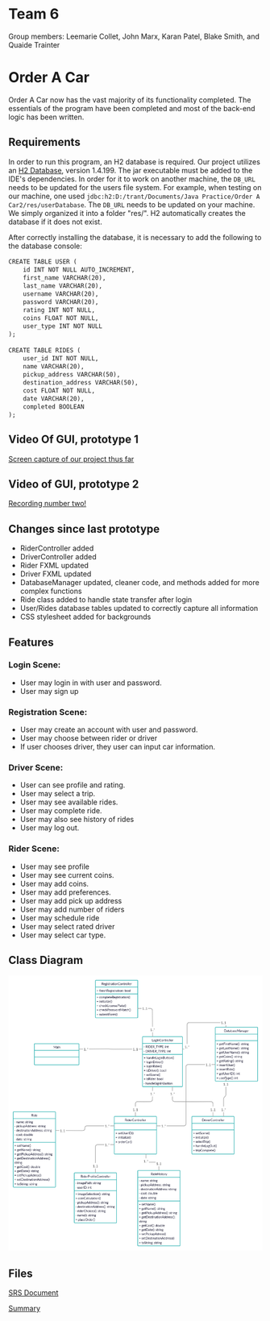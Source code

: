 # Team 6 
Group members: Leemarie Collet, John Marx, Karan Patel, Blake Smith, and Quaide Trainter 
# Order A Car

Order A Car now has the vast majority of its functionality completed. The essentials of the program have been completed and most of the back-end logic has been written.

## Requirements

In order to run this program, an H2 database is required. Our project utilizes an [H2 Database](https://www.h2database.com/html/download.html), version 1.4.199. The jar executable must be added to the IDE's dependencies. In order for it to work on another machine, the `DB_URL` needs to be updated for the users file system. For example, when testing on our machine, one used `jdbc:h2:D:/trant/Documents/Java Practice/Order A Car2/res/userDatabase`. The `DB_URL` needs to be updated on your machine. We simply organized it into a folder "res/". H2 automatically creates the database if it does not exist.

After correctly installing the database, it is necessary to add the following to the database console: 
```
CREATE TABLE USER (
    id INT NOT NULL AUTO_INCREMENT,
    first_name VARCHAR(20),
    last_name VARCHAR(20),
    username VARCHAR(20),
    password VARCHAR(20),
    rating INT NOT NULL,
    coins FLOAT NOT NULL,
    user_type INT NOT NULL
);

CREATE TABLE RIDES (
    user_id INT NOT NULL,
    name VARCHAR(20),
    pickup_address VARCHAR(50),
    destination_address VARCHAR(50),
    cost FLOAT NOT NULL,
    date VARCHAR(20),
    completed BOOLEAN
);

```

## Video Of GUI, prototype 1
[Screen capture of our project thus far](https://www.youtube.com/watch?v=G10OfJIhees&feature=youtu.be)

## Video of GUI, prototype 2
[Recording number two!](https://www.youtube.com/watch?v=lpXW4B7Cb5Y&feature=youtu.be)

## Changes since last prototype
- RiderController added
- DriverController added
- Rider FXML updated
- Driver FXML updated
- DatabaseManager updated, cleaner code, and methods added for more complex functions
- Ride class added to handle state transfer after login
- User/Rides database tables updated to correctly capture all information
- CSS stylesheet added for backgrounds

## Features 
### Login Scene:

*	User may login in with user and password.
*	User may sign up
### Registration Scene:
*	User may create an account with user and password.
*	User may choose between rider or driver
*	If user chooses driver, they user can input car information.
### Driver Scene:
*	User can see profile and rating.
*	User may select a trip.
*	User may see available rides.
*	User may complete ride.
*	User may also see history of rides
*	User may log out.
### Rider Scene:
*	User may see profile
*	User may see current coins.
*	User may add coins.
*	User may add preferences.
*	User may add pick up address
*	User may add number of riders
*	User may schedule ride
*	User may select rated driver
*	User may select car type.
## Class Diagram
![picture alt](Order_a_Car-_Case_Diagram.png "Class Diagram")
## Files
[SRS Document](SRS_Work.docx)

[Summary](summary.docx)


